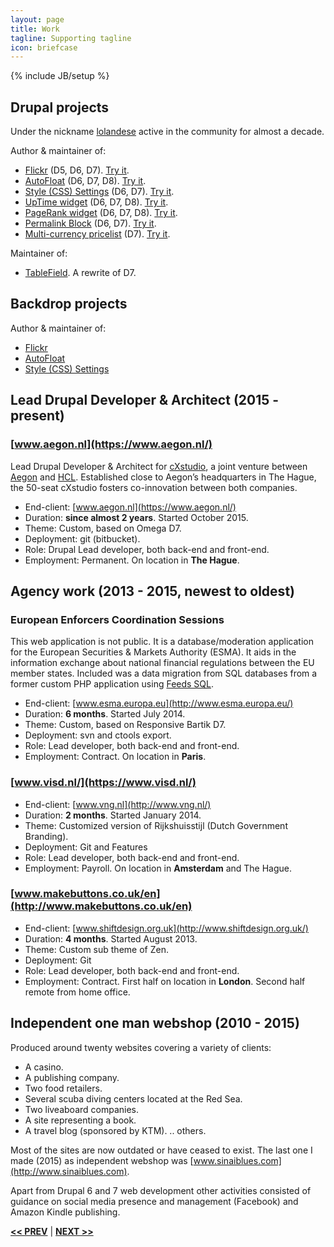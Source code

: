 ```yaml
---
layout: page
title: Work
tagline: Supporting tagline
icon: briefcase
---
```

{% include JB/setup %}

## Drupal projects
Under the nickname [lolandese](https://www.drupal.org/u/lolandese) active in the community for almost a decade.

Author & maintainer of:

- [Flickr](https://www.drupal.org/project/flickr) (D5, D6, D7). [Try it](http://simplytest.me/project/flickr/7.x-1.x).
- [AutoFloat](https://www.drupal.org/project/autofloat) (D6, D7, D8). [Try it](http://simplytest.me/project/autofloat/7.x-2.x).
- [Style (CSS) Settings](http://drupal.org/project/style_settings) (D6, D7). [Try it](http://simplytest.me/project/style_settings/7.x-1.x).
- [UpTime widget](http://drupal.org/project/uptime_widget) (D6, D7, D8). [Try it](http://simplytest.me/project/uptime_widget/7.x-1.x).
- [PageRank widget](http://drupal.org/project/pagerank_widget) (D6, D7, D8). [Try it](http://simplytest.me/project/pagerank_widget/7.x-1.x).
- [Permalink Block](http://drupal.org/project/permalink_block) (D6, D7). [Try it](http://simplytest.me/project/permalink_block/7.x-1.x?add[0]=popup&patch[0]=https%3A//www.drupal.org/files/issues/demo-2043135-10.patch).
- [Multi-currency pricelist](http://drupal.org/project/multi_currency_pricelist) (D7). [Try it](http://simplytest.me/project/multi_currency_pricelist/7.x-1.x?add[0]=features_extra).

Maintainer of:
- [TableField](https://www.drupal.org/project/tablefield). A rewrite of D7.


## Backdrop projects
Author & maintainer of:

- [Flickr](https://github.com/backdrop-contrib/flickr)
- [AutoFloat](https://github.com/backdrop-contrib/autofloat)
- [Style (CSS) Settings](https://github.com/backdrop-contrib/style_settings)


## <a name="permanent"></a>Lead Drupal Developer & Architect (2015 - present)

### [www.aegon.nl](https://www.aegon.nl/) ###
Lead Drupal Developer & Architect for [cXstudio](https://www.hcltech.com/financial-services/cxstudio), a joint venture between [Aegon](https://www.aegon.nl/) and [HCL](https://www.drupal.org/hcl-technologies-limited). Established close to Aegon’s headquarters in The Hague, the 50-seat cXstudio fosters co-innovation between both companies.

- End-client: [www.aegon.nl](https://www.aegon.nl/)
- Duration: **since almost 2 years**. Started October 2015.
- Theme: Custom, based on Omega D7.
- Deployment: git (bitbucket).
- Role: Drupal Lead developer, both back-end and front-end.
- Employment: Permanent. On location in **The Hague**.


## <a name="agency"></a>Agency work (2013 - 2015, newest to oldest)

### European Enforcers Coordination Sessions ###
This web application is not public. It is a database/moderation application for the European Securities & Markets Authority (ESMA). It aids in the information exchange about national financial regulations between the EU member states.
Included was a data migration from SQL databases from a former custom PHP application using [Feeds SQL](https://www.drupal.org/project/feeds_sql).

- End-client: [www.esma.europa.eu](http://www.esma.europa.eu/)
- Duration: **6 months**. Started July 2014.
- Theme: Custom, based on Responsive Bartik D7.
- Deployment: svn and ctools export.
- Role: Lead developer, both back-end and front-end.
- Employment: Contract. On location in **Paris**.

### [www.visd.nl/](https://www.visd.nl/)
- End-client: [www.vng.nl](http://www.vng.nl/)
- Duration: **2 months**. Started January 2014.
- Theme: Customized version of Rijkshuisstijl (Dutch Government Branding).
- Deployment: Git and Features
- Role: Lead developer, both back-end and front-end.
- Employment: Payroll. On location in **Amsterdam** and The Hague.

### [www.makebuttons.co.uk/en](http://www.makebuttons.co.uk/en)
- End-client: [www.shiftdesign.org.uk](http://www.shiftdesign.org.uk/)
- Duration: **4 months**. Started August 2013.
- Theme: Custom sub theme of Zen.
- Deployment: Git
- Role: Lead developer, both back-end and front-end.
- Employment: Contract. First half on location in **London**. Second half remote from home office.

## <a name="webshop"></a>Independent one man webshop (2010 - 2015)
Produced around twenty websites covering a variety of clients:

- A casino.
- A publishing company.
- Two food retailers.
- Several scuba diving centers located at the Red Sea.
- Two liveaboard companies.
- A site representing a book.
- A travel blog (sponsored by KTM).
  .. others.

Most of the sites are now outdated or have ceased to exist. The last one I made (2015) as independent webshop was [www.sinaiblues.com](http://www.sinaiblues.com).

Apart from Drupal 6 and 7 web development other activities consisted of guidance on social media presence and management (Facebook) and Amazon Kindle publishing.

<a href="/data.html#top" title="Personal info"><b><< PREV</b></a> &#124; <a href="/tools.html#top" title="My Development Tools"><b>NEXT >></b></a>
